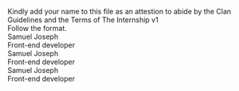Kindly add your name to this file as an attestion to abide by the Clan Guidelines and the Terms of The Internship v1
<br/> Follow the format.<br/> 
Samuel Joseph<br/>
Front-end developer<br/>
Samuel Joseph<br/>
Front-end developer <br/>
Samuel Joseph </br>
Front-end developer
